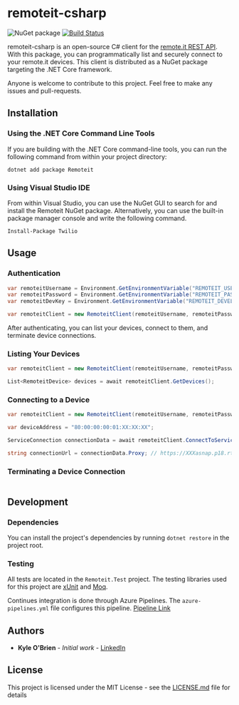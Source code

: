 # remoteit-csharp

![NuGet package](https://img.shields.io/badge/nuget-your--package--here-yellow.svg)
[![Build Status](https://dev.azure.com/kyledevinobrien/remoteit-csharp/_apis/build/status/Kyle1668.remoteit-csharp?branchName=master)](https://dev.azure.com/kyledevinobrien/remoteit-csharp/_build/latest?definitionId=8&branchName=master)

remoteit-csharp is an open-source C# client for the [remote.it REST API](https://docs.remote.it/api-reference/overview). With this package, you can programmatically list and securely connect to your remote.it devices. This client is distributed as a NuGet package targeting the .NET Core framework.

Anyone is welcome to contribute to this project. Feel free to make any issues and pull-requests.

## Installation

### Using the .NET Core Command Line Tools

If you are building with the .NET Core command-line tools, you can run the following command from within your project directory:

`dotnet add package Remoteit`

### Using Visual Studio IDE

From within Visual Studio, you can use the NuGet GUI to search for and install the Remoteit NuGet package. Alternatively, you can use the built-in package manager console and write the following command.

`Install-Package Twilio`

## Usage

### Authentication

```csharp
var remoteitUsername = Environment.GetEnvironmentVariable("REMOTEIT_USERNAME");
var remoteitPassword = Environment.GetEnvironmentVariable("REMOTEIT_PASSWORD");
var remoteitDevKey = Environment.GetEnvironmentVariable("REMOTEIT_DEVELOPER_KEY");

var remoteitClient = new RemoteitClient(remoteitUsername, remoteitPassword, remoteitDevKey);
```

After authenticating, you can list your devices, connect to them, and terminate device connections.

### Listing Your Devices

```csharp
var remoteitClient = new RemoteitClient(remoteitUsername, remoteitPassword, remoteitDevKey);

List<RemoteitDevice> devices = await remoteitClient.GetDevices();
```

### Connecting to a Device

```csharp
var remoteitClient = new RemoteitClient(remoteitUsername, remoteitPassword, remoteitDevKey);

var deviceAddress = "80:00:00:00:01:XX:XX:XX";

ServiceConnection connectionData = await remoteitClient.ConnectToService(deviceAddress);

string connectionUrl = connectionData.Proxy; // https://XXXasnap.p18.rt3.io/
```

### Terminating a Device Connection

```csharp
```

## Development

### Dependencies

You can install the project's dependencies by running `dotnet restore` in the project root.

### Testing

All tests are located in the `Remoteit.Test` project. The testing libraries used for this project are [xUnit](https://xunit.net/) and [Moq](https://www.nuget.org/packages/Moq).

Continues integration is done through Azure Pipelines. The `azure-pipelines.yml` file configures this pipeline. [Pipeline Link](https://dev.azure.com/kyledevinobrien/remoteit-csharp/_build?definitionId=8&_a=summary)

## Authors

* **Kyle O'Brien** - *Initial work* - [LinkedIn](https://www.linkedin.com/in/kyle1668/)

## License

This project is licensed under the MIT License - see the [LICENSE.md](LICENSE.md) file for details
